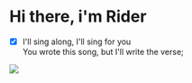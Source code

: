# Hi there, i'm Rider

- [x] I'll sing along, I'll sing for you <br>You wrote this song, but I'll write the verse;

<img src="https://user-images.githubusercontent.com/74038190/212284115-f47cd8ff-2ffb-4b04-b5bf-4d1c14c0247f.gif">

